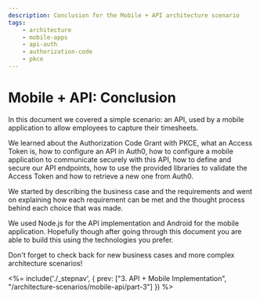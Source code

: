 ```yaml
---
description: Conclusion for the Mobile + API architecture scenario
tags:
    - architecture
    - mobile-apps
    - api-auth
    - authorization-code
    - pkce
---
```


# Mobile + API: Conclusion

In this document we covered a simple scenario: an API, used by a mobile application to allow employees to capture their timesheets.

We learned about the Authorization Code Grant with PKCE, what an Access Token is, how to configure an API in Auth0, how to configure a mobile application to communicate securely with this API, how to define and secure our API endpoints, how to use the provided libraries to validate the Access Token and how to retrieve a new one from Auth0.

We started by describing the business case and the requirements and went on explaining how each requirement can be met and the thought process behind each choice that was made.

We used Node.js for the API implementation and Android for the mobile application. Hopefully though after going through this document you are able to build this using the technologies you prefer.

Don't forget to check back for new business cases and more complex architecture scenarios!

<%= include('./_stepnav', {
 prev: ["3. API + Mobile Implementation", "/architecture-scenarios/mobile-api/part-3"]
}) %>
